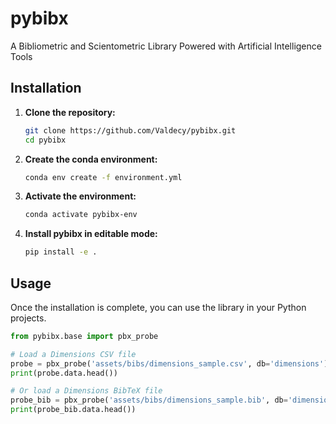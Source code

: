 # pybibx

A Bibliometric and Scientometric Library Powered with Artificial Intelligence Tools

## Installation

1.  **Clone the repository:**
    ```bash
    git clone https://github.com/Valdecy/pybibx.git
    cd pybibx
    ```

2.  **Create the conda environment:**
    ```bash
    conda env create -f environment.yml
    ```

3.  **Activate the environment:**
    ```bash
    conda activate pybibx-env
    ```

4.  **Install pybibx in editable mode:**
    ```bash
    pip install -e .
    ```

## Usage

Once the installation is complete, you can use the library in your Python projects.

```python
from pybibx.base import pbx_probe

# Load a Dimensions CSV file
probe = pbx_probe('assets/bibs/dimensions_sample.csv', db='dimensions')
print(probe.data.head())

# Or load a Dimensions BibTeX file
probe_bib = pbx_probe('assets/bibs/dimensions_sample.bib', db='dimensions')
print(probe_bib.data.head())
```
